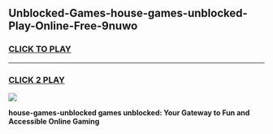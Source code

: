 
## Unblocked-Games-house-games-unblocked-Play-Online-Free-9nuwo
<h3>
<a href="https://premium76.site?title=house-games-unblocked&ref=26A">CLICK TO PLAY</a></h3>
<hr>

<h3>
<a href="https://premium76.site?title=house-games-unblocked&ref=26A">CLICK 2 PLAY</a>
  
</h3>

<a href="https://premium76.site?title=house-games-unblocked&ref=26A"><img src="https://clearcache.store/games.png"></a>


**house-games-unblocked games unblocked: Your Gateway to Fun and Accessible Online Gaming**
